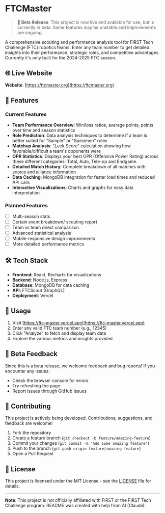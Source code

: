 # FTCMaster
> **🚧 Beta Release**: This project is now live and available for use, but is currently in beta. Some features may be unstable and improvements are ongoing.

A comprehensive scouting and performance analysis tool for FIRST Tech Challenge (FTC) robotics teams. Enter any team number to get detailed insights into their performance, strategic roles, and competitive advantages. Currently it's only built for the 2024-2025 FTC season.

## 🌐 Live Website
**Website**: [https://ftcmaster.org](https://ftcmaster.org)

## 🚀 Features
### Current Features
- **Team Performance Overview**: Win/loss ratios, average points, points over time and season statistics
- **Role Prediction**: Data analysis techniques to determine if a team is better suited for "Sample" or "Specimen" roles
- **Matchup Analysis**: "Luck Score" calculation showing how favorable/difficult a team's opponents were
- **OPR Statistics**: Displays your best OPR (Offensive Power Rating) across these different categories: Total, Auto, Tele-op and Endgame.
- **Detailed Match History**: Complete breakdown of all matches with scores and alliance information
- **Data Caching**: MongoDB integration for faster load times and reduced API calls
- **Interactive Visualizations**: Charts and graphs for easy data interpretation

### Planned Features
- [ ] Multi-season stats
- [ ] Certain event breakdown/ scouting report 
- [ ] Team vs team direct comparison
- [ ] Advanced statistical analysis
- [ ] Mobile-responsive design improvements
- [ ] More detailed performance metrics

## 🛠️ Tech Stack
- **Frontend**: React, Recharts for visualizations
- **Backend**: Node.js, Express
- **Database**: MongoDB for data caching
- **API**: FTCScout (GraphQL)
- **Deployment**: Vercel

## 🎯 Usage
1. Visit [https://ftc-master.vercel.app](https://ftc-master.vercel.app)
2. Enter any valid FTC team number (e.g., 12345)
3. Click "Analyze" to fetch and display team data
4. Explore the various metrics and insights provided

## 🐛 Beta Feedback
Since this is a beta release, we welcome feedback and bug reports! If you encounter any issues:
- Check the browser console for errors
- Try refreshing the page
- Report issues through GitHub Issues

## 🤝 Contributing
This project is actively being developed. Contributions, suggestions, and feedback are welcome!

1. Fork the repository
2. Create a feature branch (`git checkout -b feature/amazing-feature`)
3. Commit your changes (`git commit -m 'Add some amazing feature'`)
4. Push to the branch (`git push origin feature/amazing-feature`)
5. Open a Pull Request

## 📄 License
This project is licensed under the MIT License - see the [LICENSE](LICENSE) file for details.

---
**Note**: This project is not officially affiliated with FIRST or the FIRST Tech Challenge program. README was created with help from AI (Claude)


